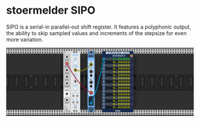 # stoermelder SIPO

SIPO is a serial-in parallel-out shift register. It features a polyphonic output, the ability to skip sampled values and increments of the stepsize for even more variation.

![SIPO Intro](./Sipo-intro.gif)